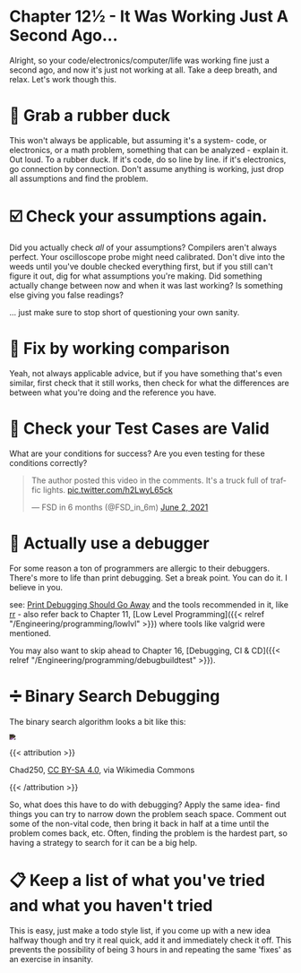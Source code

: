 # Chapter 12½ - It Was Working Just A Second Ago...

Alright, so your code/electronics/computer/life was working fine just a second ago, and now it's just not working at all. Take a deep breath, and relax. Let's work though this.

# 🦆 Grab a rubber duck

This won't always be applicable, but assuming it's a system- code, or electronics, or a math problem, something that can be analyzed - explain it. Out loud. To a rubber duck. If it's code, do so line by line. if it's electronics, go connection by connection. Don't assume anything is working, just drop all assumptions and find the problem.

# ☑️ Check your assumptions again.

Did you actually check *all* of your assumptions? Compilers aren't always perfect. Your oscilloscope probe might need calibrated. Don't dive into the weeds until you've double checked everything first, but if you still can't figure it out, dig for what assumptions you're making. Did something actually change between now and when it was last working? Is something else giving you false readings?

... just make sure to stop short of questioning your own sanity.

# 👀 Fix by working comparison

Yeah, not always applicable advice, but if you have something that's even similar, first check that it still works, then check for what the differences are between what you're doing and the reference you have.

# 🧪 Check your Test Cases are Valid

What are your conditions for success? Are you even testing for these conditions correctly?

<blockquote class="twitter-tweet"><p lang="en" dir="ltr">The author posted this video in the comments. It&#39;s a truck full of traffic lights. <a href="https://t.co/h2LwyL65ck">pic.twitter.com/h2LwyL65ck</a></p>&mdash; FSD in 6 months (@FSD_in_6m) <a href="https://twitter.com/FSD_in_6m/status/1400207129479352323?ref_src=twsrc%5Etfw">June 2, 2021</a></blockquote> <script async src="https://platform.twitter.com/widgets.js" charset="utf-8"></script>

# 🐜 Actually use a debugger

For some reason a ton of programmers are allergic to their debuggers. There's more to life than print debugging. Set a break point. You can do it. I believe in you.

see: [Print Debugging Should Go Away](https://robert.ocallahan.org/2021/04/print-debugging-should-go-away.html) and the tools recommended in it, like [rr](https://rr-project.org) - also refer back to Chapter 11, [Low Level Programming]({{< relref "/Engineering/programming/lowlvl" >}}) where tools like valgrid were mentioned.

You may also want to skip ahead to Chapter 16, [Debugging, CI & CD]({{< relref "/Engineering/programming/debugbuildtest" >}}).

# ➗ Binary Search Debugging

The binary search algorithm looks a bit like this:

<img src="https://upload.wikimedia.org/wikipedia/commons/e/e2/Binary_Search.png" style="zoom:67%; -webkit-filter: invert(.85);" />



{{< attribution >}}

Chad250, [CC BY-SA 4.0](<https://creativecommons.org/licenses/by-sa/4.0>), via Wikimedia Commons

{{< /attribution >}}

So, what does this have to do with debugging? Apply the same idea- find things you can try to narrow down the problem seach space. Comment out some of the non-vital code, then bring it back in half at a time until the problem comes back, etc. Often, finding the problem is the hardest part, so having a strategy to search for it can be a big help.

# 📋 Keep a list of what you've tried and what you haven't tried

This is easy, just make a todo style list, if you come up with a new idea halfway though and try it real quick, add it and immediately check it off. This prevents the possibility of being 3 hours in and repeating the same 'fixes' as an exercise in insanity.
